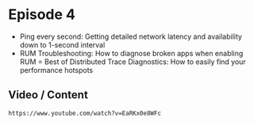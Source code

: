 # Episode 4

- Ping every second: Getting detailed network latency and availability down to 1-second interval
- RUM Troubleshooting: How to diagnose broken apps when enabling RUM
= Best of Distributed Trace Diagnostics: How to easily find your performance hotspots

## Video / Content

```
https://www.youtube.com/watch?v=EaRKx0e8WFc
```
